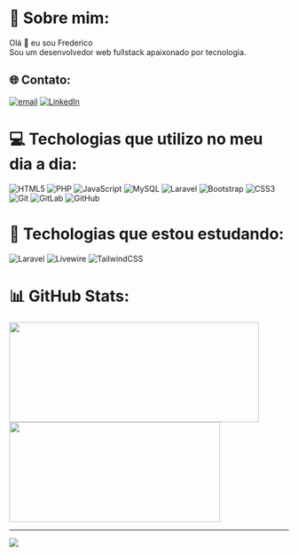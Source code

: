 # 💫 Sobre mim:
Olá 👋 eu sou Frederico<br>Sou um desenvolvedor web fullstack apaixonado por tecnologia.<br>


## 🌐 Contato:
<a href="mailto:fred3112.augusto@gmail.com"><img alt="email" src="https://img.shields.io/badge/Gmail-D14836?style=for-the-badge&logo=gmail&logoColor=white"></a>
[![LinkedIn](https://img.shields.io/badge/LinkedIn-0077B5?style=for-the-badge&logo=linkedin&logoColor=white)](https://www.linkedin.com/in/fredericodev/)

# 💻 Techologias que utilizo no meu dia a dia:
![HTML5](https://img.shields.io/badge/html5-%23E34F26.svg?style=for-the-badge&logo=html5&logoColor=white) ![PHP](https://img.shields.io/badge/php-%23777BB4.svg?style=for-the-badge&logo=php&logoColor=white) ![JavaScript](https://img.shields.io/badge/javascript-%23323330.svg?style=for-the-badge&logo=javascript&logoColor=%23F7DF1E) ![MySQL](https://img.shields.io/badge/mysql-4479A1.svg?style=for-the-badge&logo=mysql&logoColor=white) ![Laravel](https://img.shields.io/badge/laravel-%23FF2D20.svg?style=for-the-badge&logo=laravel&logoColor=white) ![Bootstrap](https://img.shields.io/badge/bootstrap-%238511FA.svg?style=for-the-badge&logo=bootstrap&logoColor=white) ![CSS3](https://img.shields.io/badge/css3-%231572B6.svg?style=for-the-badge&logo=css3&logoColor=white) ![Git](https://img.shields.io/badge/git-%23F05033.svg?style=for-the-badge&logo=git&logoColor=white) ![GitLab](https://img.shields.io/badge/gitlab-%23181717.svg?style=for-the-badge&logo=gitlab&logoColor=white) ![GitHub](https://img.shields.io/badge/github-%23121011.svg?style=for-the-badge&logo=github&logoColor=white)

# 💬 Techologias que estou estudando:
![Laravel](https://img.shields.io/badge/laravel-%23FF2D20.svg?style=for-the-badge&logo=laravel&logoColor=white) ![Livewire](https://img.shields.io/badge/livewire-%234e56a6.svg?style=for-the-badge&logo=livewire&logoColor=white) ![TailwindCSS](https://img.shields.io/badge/tailwindcss-%2338B2AC.svg?style=for-the-badge&logo=tailwind-css&logoColor=white) 

# 📊 GitHub Stats:
<div style="display: inline_block">
  
  <a href="https://github.com/fredericoaugusto">
  <img width="450em" height="180em" src="https://github-readme-stats.vercel.app/api?username=fredericoaugusto&show_icons=true&theme=blue-green&include_all_commits=true&count_private=true"/>
  <a href="https://github.com/fredericoaugusto/github-readme-stats">
  <img width="380em" height="180em" src="https://github-readme-stats.vercel.app/api/top-langs/?username=fredericoaugusto&layout=compact&show_icons=true&theme=blue-green"/>
    
</div>

---
[![](https://visitcount.itsvg.in/api?id=fredericoaugusto&icon=0&color=0)](https://visitcount.itsvg.in)
